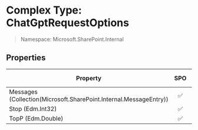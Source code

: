 # Complex Type: ChatGptRequestOptions

> Namespace: Microsoft.SharePoint.Internal

## Properties

Property | SPO | SP 2019 | SP 2016 | SP 2013
----------|:---:|:-------:|:-------:|:-------:
Messages (Collection(Microsoft.SharePoint.Internal.MessageEntry)) | ✅ | ❌ | ❌ | ❌
Stop (Edm.Int32) | ✅ | ❌ | ❌ | ❌
TopP (Edm.Double) | ✅ | ❌ | ❌ | ❌